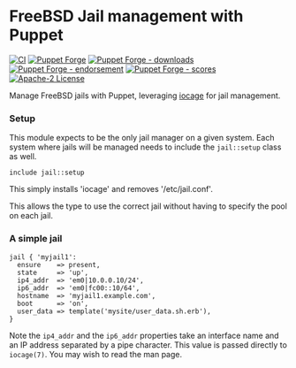 # FreeBSD Jail management with Puppet

[![CI](https://github.com/voxpupuli/puppet-jail/actions/workflows/ci.yml/badge.svg)](https://github.com/voxpupuli/puppet-jail/actions/workflows/ci.yml)
[![Puppet Forge](https://img.shields.io/puppetforge/v/puppet/jail.svg)](https://forge.puppetlabs.com/puppet/jail)
[![Puppet Forge - downloads](https://img.shields.io/puppetforge/dt/puppet/jail.svg)](https://forge.puppetlabs.com/puppet/jail)
[![Puppet Forge - endorsement](https://img.shields.io/puppetforge/e/puppet/jail.svg)](https://forge.puppetlabs.com/puppet/jail)
[![Puppet Forge - scores](https://img.shields.io/puppetforge/f/puppet/jail.svg)](https://forge.puppetlabs.com/puppet/jail)
[![Apache-2 License](https://img.shields.io/github/license/voxpupuli/puppet-jail.svg)](LICENSE)

Manage FreeBSD jails with Puppet, leveraging [iocage] for jail management.

### Setup

This module expects to be the only jail manager on a given system.  Each system where jails will be managed needs to include the `jail::setup` class as well.

```Puppet
include jail::setup
```

This simply installs 'iocage' and removes '/etc/jail.conf'.

This allows the type to use the correct jail without having to
specify the pool on each jail.

### A simple jail

```Puppet
jail { 'myjail1':
  ensure    => present,
  state     => 'up',
  ip4_addr  => 'em0|10.0.0.10/24',
  ip6_addr  => 'em0|fc00::10/64',
  hostname  => 'myjail1.example.com',
  boot      => 'on',
  user_data => template('mysite/user_data.sh.erb'),
}
```

Note the `ip4_addr` and the `ip6_addr` properties take an interface name and an IP address separated by a pipe character.  This value is passed directly to `iocage(7)`.  You may wish to read the man page.

[iocage]: http://iocage.readthedocs.org/en/latest/

